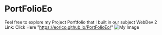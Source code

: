 # PortFolioEo
Feel free to explore my Project Porftfolio that I built in our subject WebDev 2
Link: Click Here "https://eorico.github.io/PortFolioEo/"
![My Image](images/amongus.gif)
